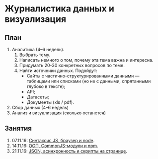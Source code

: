 # Журналистика данных и визуализация

## План

1. Аналитика (4–6 недель).
    1. Выбрать тему.
    2. Написать немного о том, почему эта тема важна и интересна.
    2. Придумать 20-30 конкретных вопросов по теме.
    3. Найти источники данных. Подойдут:
        - Сайты с частично-структурированными данными — таблицами или списками (но не с данными, спрятанными глубоко в тексте);
        - API;
        - Датасеты;
        - Документы (xls / pdf).
2. Сбор данных (4–6 недель)
3. Анализ и визуализация (сколько останется)

## Занятия

1. 07.11.16: [Синтаксис JS, браузер и node](lesson-1/).
2. 14.11.16: [ООП, CommonJS-модули и npm](lesson-2/).
2. 21.11.16: [JSON, асинхронность и скрипты на странице](lesson-3/).
